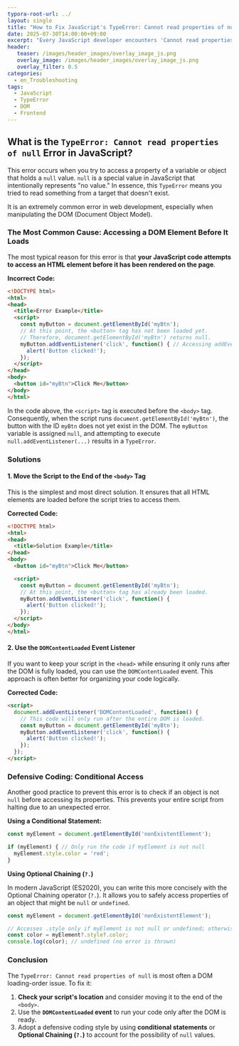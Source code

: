 ```yaml
---
typora-root-url: ../
layout: single
title: "How to Fix JavaScript's TypeError: Cannot read properties of null"
date: 2025-07-30T14:00:00+09:00
excerpt: "Every JavaScript developer encounters 'Cannot read properties of null'. Clearly understand its cause and learn how to effectively fix it by managing DOM loading times and using conditional access."
header:
   teaser: /images/header_images/overlay_image_js.png
   overlay_image: /images/header_images/overlay_image_js.png
   overlay_filter: 0.5
categories:
  - en_Troubleshooting
tags:
  - JavaScript
  - TypeError
  - DOM
  - Frontend
---
```


## What is the `TypeError: Cannot read properties of null` Error in JavaScript?

This error occurs when you try to access a property of a variable or object that holds a `null` value. `null` is a special value in JavaScript that intentionally represents "no value." In essence, this `TypeError` means you tried to read something from a target that doesn't exist.

It is an extremely common error in web development, especially when manipulating the DOM (Document Object Model).

### The Most Common Cause: Accessing a DOM Element Before It Loads

The most typical reason for this error is that **your JavaScript code attempts to access an HTML element before it has been rendered on the page**.

**Incorrect Code:**
```html
<!DOCTYPE html>
<html>
<head>
  <title>Error Example</title>
  <script>
    const myButton = document.getElementById('myBtn');
    // At this point, the <button> tag has not been loaded yet.
    // Therefore, document.getElementById('myBtn') returns null.
    myButton.addEventListener('click', function() { // Accessing addEventListener on null -> TypeError
      alert('Button clicked!');
    });
  </script>
</head>
<body>
  <button id="myBtn">Click Me</button>
</body>
</html>
```
In the code above, the `<script>` tag is executed before the `<body>` tag. Consequently, when the script runs `document.getElementById('myBtn')`, the button with the ID `myBtn` does not yet exist in the DOM. The `myButton` variable is assigned `null`, and attempting to execute `null.addEventListener(...)` results in a `TypeError`.

### Solutions

#### 1. Move the Script to the End of the `<body>` Tag

This is the simplest and most direct solution. It ensures that all HTML elements are loaded before the script tries to access them.

**Corrected Code:**
```html
<!DOCTYPE html>
<html>
<head>
  <title>Solution Example</title>
</head>
<body>
  <button id="myBtn">Click Me</button>

  <script>
    const myButton = document.getElementById('myBtn');
    // At this point, the <button> tag has already been loaded.
    myButton.addEventListener('click', function() {
      alert('Button clicked!');
    });
  </script>
</body>
</html>
```

#### 2. Use the `DOMContentLoaded` Event Listener

If you want to keep your script in the `<head>` while ensuring it only runs after the DOM is fully loaded, you can use the `DOMContentLoaded` event. This approach is often better for organizing your code logically.

**Corrected Code:**
```html
<script>
  document.addEventListener('DOMContentLoaded', function() {
    // This code will only run after the entire DOM is loaded.
    const myButton = document.getElementById('myBtn');
    myButton.addEventListener('click', function() {
      alert('Button clicked!');
    });
  });
</script>
```

### Defensive Coding: Conditional Access

Another good practice to prevent this error is to check if an object is not `null` before accessing its properties. This prevents your entire script from halting due to an unexpected error.

**Using a Conditional Statement:**
```javascript
const myElement = document.getElementById('nonExistentElement');

if (myElement) { // Only run the code if myElement is not null
  myElement.style.color = 'red';
}
```

**Using Optional Chaining (`?.`)**

In modern JavaScript (ES2020), you can write this more concisely with the Optional Chaining operator (`?.`). It allows you to safely access properties of an object that might be `null` or `undefined`.

```javascript
const myElement = document.getElementById('nonExistentElement');

// Accesses .style only if myElement is not null or undefined; otherwise, returns undefined.
const color = myElement?.style?.color;
console.log(color); // undefined (no error is thrown)
```

### Conclusion

The `TypeError: Cannot read properties of null` is most often a DOM loading-order issue. To fix it:

1.  **Check your script's location** and consider moving it to the end of the `<body>`.
2.  Use the **`DOMContentLoaded` event** to run your code only after the DOM is ready.
3.  Adopt a defensive coding style by using **conditional statements** or **Optional Chaining (`?.`)** to account for the possibility of `null` values.
